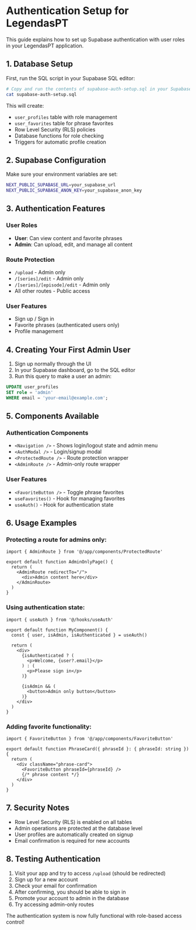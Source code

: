 # Authentication Setup for LegendasPT

This guide explains how to set up Supabase authentication with user roles in your LegendasPT application.

## 1. Database Setup

First, run the SQL script in your Supabase SQL editor:

```bash
# Copy and run the contents of supabase-auth-setup.sql in your Supabase dashboard
cat supabase-auth-setup.sql
```

This will create:
- `user_profiles` table with role management
- `user_favorites` table for phrase favorites
- Row Level Security (RLS) policies
- Database functions for role checking
- Triggers for automatic profile creation

## 2. Supabase Configuration

Make sure your environment variables are set:

```bash
NEXT_PUBLIC_SUPABASE_URL=your_supabase_url
NEXT_PUBLIC_SUPABASE_ANON_KEY=your_supabase_anon_key
```

## 3. Authentication Features

### User Roles
- **User**: Can view content and favorite phrases
- **Admin**: Can upload, edit, and manage all content

### Route Protection
- `/upload` - Admin only
- `/[series]/edit` - Admin only  
- `/[series]/[episode]/edit` - Admin only
- All other routes - Public access

### User Features
- Sign up / Sign in
- Favorite phrases (authenticated users only)
- Profile management

## 4. Creating Your First Admin User

1. Sign up normally through the UI
2. In your Supabase dashboard, go to the SQL editor
3. Run this query to make a user an admin:

```sql
UPDATE user_profiles 
SET role = 'admin' 
WHERE email = 'your-email@example.com';
```

## 5. Components Available

### Authentication Components
- `<Navigation />` - Shows login/logout state and admin menu
- `<AuthModal />` - Login/signup modal
- `<ProtectedRoute />` - Route protection wrapper
- `<AdminRoute />` - Admin-only route wrapper

### User Features
- `<FavoriteButton />` - Toggle phrase favorites
- `useFavorites()` - Hook for managing favorites
- `useAuth()` - Hook for authentication state

## 6. Usage Examples

### Protecting a route for admins only:
```tsx
import { AdminRoute } from '@/app/components/ProtectedRoute'

export default function AdminOnlyPage() {
  return (
    <AdminRoute redirectTo="/">
      <div>Admin content here</div>
    </AdminRoute>
  )
}
```

### Using authentication state:
```tsx
import { useAuth } from '@/hooks/useAuth'

export default function MyComponent() {
  const { user, isAdmin, isAuthenticated } = useAuth()
  
  return (
    <div>
      {isAuthenticated ? (
        <p>Welcome, {user?.email}</p>
      ) : (
        <p>Please sign in</p>
      )}
      
      {isAdmin && (
        <button>Admin only button</button>
      )}
    </div>
  )
}
```

### Adding favorite functionality:
```tsx
import { FavoriteButton } from '@/app/components/FavoriteButton'

export default function PhraseCard({ phraseId }: { phraseId: string }) {
  return (
    <div className="phrase-card">
      <FavoriteButton phraseId={phraseId} />
      {/* phrase content */}
    </div>
  )
}
```

## 7. Security Notes

- Row Level Security (RLS) is enabled on all tables
- Admin operations are protected at the database level
- User profiles are automatically created on signup
- Email confirmation is required for new accounts

## 8. Testing Authentication

1. Visit your app and try to access `/upload` (should be redirected)
2. Sign up for a new account
3. Check your email for confirmation
4. After confirming, you should be able to sign in
5. Promote your account to admin in the database
6. Try accessing admin-only routes

The authentication system is now fully functional with role-based access control!